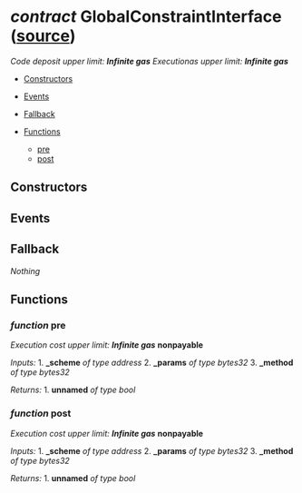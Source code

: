 # *contract* GlobalConstraintInterface ([source](https://github.com/daostack/daostack/tree/master/./contracts/globalConstraints/GlobalConstraintInterface.sol))
*Code deposit upper limit: **Infinite gas***
*Executionas upper limit: **Infinite gas***

- [Constructors](#constructors)

- [Events](#events)

- [Fallback](#fallback)
- [Functions](#functions)
    - [pre](#function-pre)
    - [post](#function-post)
## Constructors

## Events

## Fallback
*Nothing*
## Functions
### *function* pre
*Execution cost upper limit: **Infinite gas***
**nonpayable**

*Inputs:*
    1. **_scheme** *of type address*
    2. **_params** *of type bytes32*
    3. **_method** *of type bytes32*

*Returns:*
    1. **unnamed** *of type bool*


### *function* post
*Execution cost upper limit: **Infinite gas***
**nonpayable**

*Inputs:*
    1. **_scheme** *of type address*
    2. **_params** *of type bytes32*
    3. **_method** *of type bytes32*

*Returns:*
    1. **unnamed** *of type bool*



